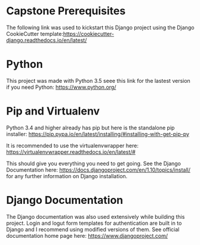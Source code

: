 # Capstone Prerequisites

The following link was used to kickstart this Django project using the Django CookieCutter template:https://cookiecutter-django.readthedocs.io/en/latest/
  
# Python
This project was made with Python 3.5 seee this link for the lastest version if you need Python:
https://www.python.org/

# Pip and Virtualenv
Python 3.4 and higher already has pip but here is the standalone pip installer:
https://pip.pypa.io/en/latest/installing/#installing-with-get-pip-py

It is recommended to use the virtualenvwrapper here:
https://virtualenvwrapper.readthedocs.io/en/latest/#

This should give you everything you need to get going. See the Django Documentation here:
https://docs.djangoproject.com/en/1.10/topics/install/
for any further information on Django installation.

# Django Documentation
The Django documentation was also used extensively while building this project. Login and logut form templates for authentication are built in to Django and I recommend using modified versions of them. See official documentation home page here:
https://www.djangoproject.com/
